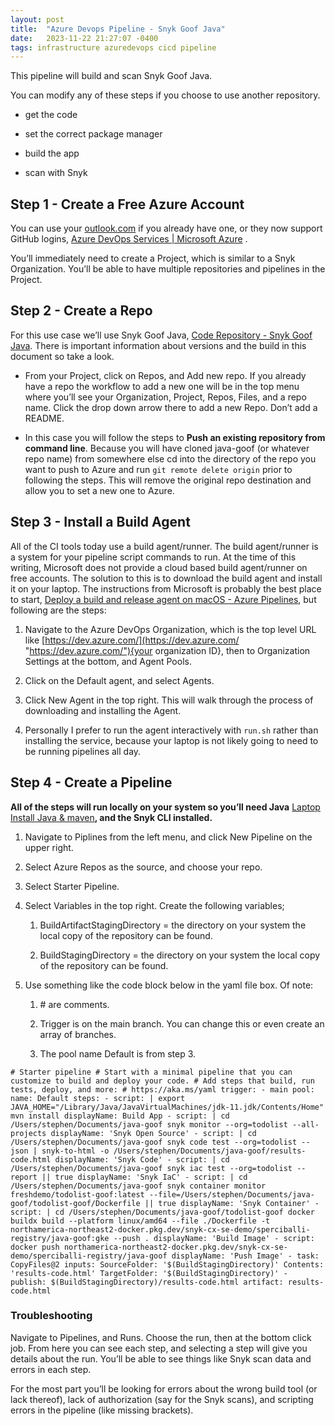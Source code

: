```yaml
---
layout: post
title:  "Azure Devops Pipeline - Snyk Goof Java"
date:   2023-11-22 21:27:07 -0400
tags: infrastructure azuredevops cicd pipeline
---
```


This pipeline will build and scan Snyk Goof Java.

You can modify any of these steps if you choose to use another repository.

-   get the code
    
-   set the correct package manager
    
-   build the app
    
-   scan with Snyk
    

## Step 1 - Create a Free Azure Account

You can use your [outlook.com](http://outlook.com/ "http://outlook.com") if you already have one, or they now support GitHub logins, [Azure DevOps Services | Microsoft Azure](https://azure.microsoft.com/en-us/products/devops/?nav=min) .

You’ll immediately need to create a Project, which is similar to a Snyk Organization. You’ll be able to have multiple repositories and pipelines in the Project.

## Step 2 - Create a Repo

For this use case we’ll use Snyk Goof Java, [Code Repository - Snyk Goof Java](https://snyksec.atlassian.net/wiki/spaces/~629db3cb76c0360069f263e7/blog/2023/11/17/1754431492). There is important information about versions and the build in this document so take a look.

-   From your Project, click on Repos, and Add new repo. If you already have a repo the workflow to add a new one will be in the top menu where you’ll see your Organization, Project, Repos, Files, and a repo name. Click the drop down arrow there to add a new Repo. Don’t add a README.
    
-   In this case you will follow the steps to **Push an existing repository from command line**. Because you will have cloned java-goof (or whatever repo name) from somewhere else cd into the directory of the repo you want to push to Azure and run `git remote delete origin` prior to following the steps. This will remove the original repo destination and allow you to set a new one to Azure.
    

## Step 3 - Install a Build Agent

All of the CI tools today use a build agent/runner. The build agent/runner is a system for your pipeline script commands to run. At the time of this writing, Microsoft does not provide a cloud based build agent/runner on free accounts. The solution to this is to download the build agent and install it on your laptop. The instructions from Microsoft is probably the best place to start, [Deploy a build and release agent on macOS - Azure Pipelines](https://learn.microsoft.com/en-us/azure/devops/pipelines/agents/osx-agent?view=azure-devops), but following are the steps:

1.  Navigate to the Azure DevOps Organization, which is the top level URL like [https://dev.azure.com/](https://dev.azure.com/ "https://dev.azure.com/"){your organization ID}, then to Organization Settings at the bottom, and Agent Pools.
    
2.  Click on the Default agent, and select Agents.
    
3.  Click New Agent in the top right. This will walk through the process of downloading and installing the Agent.
    
4.  Personally I prefer to run the agent interactively with `run.sh` rather than installing the service, because your laptop is not likely going to need to be running pipelines all day.
    

## Step 4 - Create a Pipeline

**All of the steps will run locally on your system so you’ll need Java** [Laptop Install Java & maven](https://snyksec.atlassian.net/wiki/spaces/~629db3cb76c0360069f263e7/blog/2023/11/15/1750204429)**, and the Snyk CLI installed.**

1.  Navigate to Piplines from the left menu, and click New Pipeline on the upper right.
    
2.  Select Azure Repos as the source, and choose your repo.
    
3.  Select Starter Pipeline.
    
4.  Select Variables in the top right. Create the following variables;
    
    1.  BuildArtifactStagingDirectory = the directory on your system the local copy of the repository can be found.
        
    2.  BuildStagingDirectory = the directory on your system the local copy of the repository can be found.
        
5.  Use something like the code block below in the yaml file box. Of note:
    
    1.  \# are comments.
        
    2.  Trigger is on the main branch. You can change this or even create an array of branches.
        
    3.  The pool name Default is from step 3.
        

`# Starter pipeline # Start with a minimal pipeline that you can customize to build and deploy your code. # Add steps that build, run tests, deploy, and more: # https://aka.ms/yaml trigger: - main pool: name: Default steps: - script: | export JAVA_HOME="/Library/Java/JavaVirtualMachines/jdk-11.jdk/Contents/Home" mvn install displayName: Build App - script: | cd /Users/stephen/Documents/java-goof snyk monitor --org=todolist --all-projects displayName: 'Snyk Open Source' - script: | cd /Users/stephen/Documents/java-goof snyk code test --org=todolist --json | snyk-to-html -o /Users/stephen/Documents/java-goof/results-code.html displayName: 'Snyk Code' - script: | cd /Users/stephen/Documents/java-goof snyk iac test --org=todolist --report || true displayName: 'Snyk IaC' - script: | cd /Users/stephen/Documents/java-goof snyk container monitor freshdemo/todolist-goof:latest --file=/Users/stephen/Documents/java-goof/todolist-goof/Dockerfile || true displayName: 'Snyk Container' - script: | cd /Users/stephen/Documents/java-goof/todolist-goof docker buildx build --platform linux/amd64 --file ./Dockerfile -t northamerica-northeast2-docker.pkg.dev/snyk-cx-se-demo/sperciballi-registry/java-goof:gke --push . displayName: 'Build Image' - script: docker push northamerica-northeast2-docker.pkg.dev/snyk-cx-se-demo/sperciballi-registry/java-goof displayName: 'Push Image' - task: CopyFiles@2 inputs: SourceFolder: '$(BuildStagingDirectory)' Contents: 'results-code.html' TargetFolder: '$(BuildStagingDirectory)' - publish: $(BuildStagingDirectory)/results-code.html artifact: results-code.html`

### Troubleshooting

Navigate to Pipelines, and Runs. Choose the run, then at the bottom click job. From here you can see each step, and selecting a step will give you details about the run. You’ll be able to see things like Snyk scan data and errors in each step.

For the most part you’ll be looking for errors about the wrong build tool (or lack thereof), lack of authorization (say for the Snyk scans), and scripting errors in the pipeline (like missing brackets).
